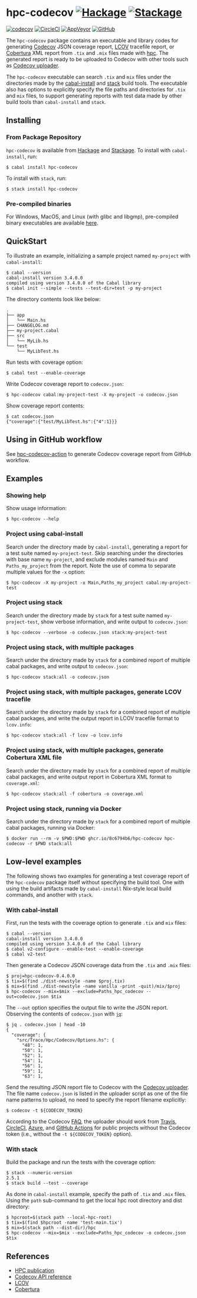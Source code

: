 # hpc-codecov [![Hackage](https://img.shields.io/hackage/v/hpc-codecov)](https://hackage.haskell.org/package/hpc-codecov) [![Stackage](https://www.stackage.org/package/hpc-codecov/badge/lts)](https://www.stackage.org/lts/package/hpc-codecov)

[![codecov](https://codecov.io/gh/8c6794b6/hpc-codecov/branch/master/graph/badge.svg)](https://codecov.io/gh/8c6794b6/hpc-codecov)
[![CircleCI](https://img.shields.io/circleci/build/gh/8c6794b6/hpc-codecov/master?logo=circleci)](https://circleci.com/gh/8c6794b6/hpc-codecov)
[![AppVeyor](https://ci.appveyor.com/api/projects/status/dijqtsoqgc26oghj?svg=true)](https://ci.appveyor.com/project/8c6794b6/hpc-codecov)
[![GitHub](https://img.shields.io/github/actions/workflow/status/8c6794b6/hpc-codecov/ci.yml?branch=master&logo=github)](https://github.com/8c6794b6/hpc-codecov/actions/workflows/ci.yml)

The ``hpc-codecov`` package contains an executable and library codes
for generating [Codecov](https://codecov.io) JSON coverage report,
[LCOV](https://github.com/linux-test-project/lcov) tracefile report,
or [Cobertura](https://cobertura.github.io/cobertura/) XML report from
``.tix`` and ``.mix`` files made with
[hpc](https://hackage.haskell.org/package/hpc). The generated report
is ready to be uploaded to Codecov with other tools such as [Codecov
uploader](https://docs.codecov.com/docs/codecov-uploader).

The ``hpc-codecov`` executable can search ``.tix`` and ``mix`` files
under the directories made by the
[cabal-install](http://hackage.haskell.org/package/cabal-install) and
[stack](https://docs.haskellstack.org/en/stable/README/) build tools.
The executable also has options to explicitly specify the file paths
and directories for ``.tix`` and ``mix`` files, to support generating
reports with test data made by other build tools than
``cabal-install`` and ``stack``.


Installing
----------

### From Package Repository

``hpc-codecov`` is available from
[Hackage](https://hackage.haskell.org/package/hpc-codecov) and
[Stackage](https://www.stackage.org/lts/package/hpc-codecov).  To
install with ``cabal-install``, run:

```console
$ cabal install hpc-codecov
```

To install with ``stack``, run:

```console
$ stack install hpc-codecov
```

### Pre-compiled binaries

For Windows, MacOS, and Linux (with glibc and libgmp), pre-compiled
binary executables are available
[here](https://github.com/8c6794b6/hpc-codecov/releases/latest).


QuickStart
----------

To illustrate an example, initializing a sample project named
``my-project`` with ``cabal-install``:

```console
$ cabal --version
cabal-install version 3.4.0.0
compiled using version 3.4.0.0 of the Cabal library
$ cabal init --simple --tests --test-dir=test -p my-project
```

The directory contents look like below:

```console
.
├── app
│   └── Main.hs
├── CHANGELOG.md
├── my-project.cabal
├── src
│   └── MyLib.hs
└── test
    └── MyLibTest.hs
```

Run tests with coverage option:

```console
$ cabal test --enable-coverage
```

Write Codecov coverage report to ``codecov.json``:

```console
$ hpc-codecov cabal:my-project-test -X my-project -o codecov.json
```

Show coverage report contents:

```console
$ cat codecov.json
{"coverage":{"test/MyLibTest.hs":{"4":1}}}
```


Using in GitHub workflow
------------------------

See
[hpc-codecov-action](https://github.com/8c6794b6/hpc-codecov-action)
to generate Codecov coverage report from GitHub workflow.


Examples
--------

### Showing help

Show usage information:

```console
$ hpc-codecov --help
```

### Project using cabal-install

Search under the directory made by ``cabal-install``, generating a report
for a test suite named ``my-project-test``. Skip searching under the
directories with base name ``my-project``, and exclude modules named
``Main`` and ``Paths_my_project`` from the report. Note the use of
comma to separate multiple values for the ``-x`` option:

```console
$ hpc-codecov -X my-project -x Main,Paths_my_project cabal:my-project-test
```

### Project using stack

Search under the directory made by ``stack`` for a test suite named
``my-project-test``, show verbose information, and write output to
``codecov.json``:

```console
$ hpc-codecov --verbose -o codecov.json stack:my-project-test
```

### Project using stack, with multiple packages

Search under the directory made by ``stack`` for a combined report of
multiple cabal packages, and write output to ``codecov.json``:

```consle
$ hpc-codecov stack:all -o codecov.json
```

### Project using stack, with multiple packages, generate LCOV tracefile

Search under the directory made by ``stack`` for a combined report of
multiple cabal packages, and write the output report in LCOV tracefile
format to ``lcov.info``:

```consle
$ hpc-codecov stack:all -f lcov -o lcov.info
```

### Project using stack, with multiple packages, generate Cobertura XML file

Search under the directory made by ``stack`` for a combined report of
multiple cabal packages, and write output report in Cobertura XML
format to ``coverage.xml``:

```consle
$ hpc-codecov stack:all -f cobertura -o coverage.xml
```

### Project using stack, running via Docker

Search under the directory made by ``stack`` for a combined report of
multiple cabal packages, running via Docker:

```
$ docker run --rm -v $PWD:$PWD ghcr.io/8c6794b6/hpc-codecov hpc-codecov -r $PWD stack:all
```

Low-level examples
------------------

The following shows two examples for generating a test coverage report
of the ``hpc-codecov`` package itself without specifying the build
tool. One with using the build artifacts made by ``cabal-install``
Nix-style local build commands, and another with ``stack``.

### With cabal-install

First, run the tests with the coverage option to generate ``.tix`` and
``mix`` files:

```console
$ cabal --version
cabal-install version 3.4.0.0
compiled using version 3.4.0.0 of the Cabal library
$ cabal v2-configure --enable-test --enable-coverage
$ cabal v2-test
```

Then generate a Codecov JSON coverage data from the ``.tix`` and
``.mix`` files:

```console
$ proj=hpc-codecov-0.4.0.0
$ tix=$(find ./dist-newstyle -name $proj.tix)
$ mix=$(find ./dist-newstyle -name vanilla -print -quit)/mix/$proj
$ hpc-codecov --mix=$mix --exclude=Paths_hpc_codecov --out=codecov.json $tix
```

The ``--out`` option specifies the output file to write the JSON
report. Observing the contents of ``codecov.json`` with
[``jq``](https://stedolan.github.io/jq/):

```console
$ jq . codecov.json | head -10
{
  "coverage": {
    "src/Trace/Hpc/Codecov/Options.hs": {
      "48": 1,
      "50": 1,
      "52": 1,
      "54": 1,
      "56": 1,
      "59": 1,
      "63": 1,
```

Send the resulting JSON report file to Codecov with the [Codecov
uploader](https://github.com/codecov/uploader). The file name
``codecov.json`` is listed in the uploader script as one of the file
name patterns to upload, no need to specify the report filename
explicitly:

```console
$ codecov -t ${CODECOV_TOKEN}
```

According to the Codecov
[FAQ](https://docs.codecov.io/docs/frequently-asked-questions), the
uploader should work from [Travis](https://travis-ci.com/),
[CircleCI](https://circleci.com/),
[Azure](https://azure.microsoft.com/en-us/services/devops/pipelines),
and [GitHub Actions](https://github.com/features/actions) for public
projects without the Codecov token (i.e., without the `-t
${CODECOV_TOKEN}` option).


### With stack

Build the package and run the tests with the coverage option:

```console
$ stack --numeric-version
2.5.1
$ stack build --test --coverage
```

As done in ``cabal-install`` example, specify the path of ``.tix`` and
``.mix`` files. Using the ``path`` sub-command to get the local hpc root
directory and dist directory:

```console
$ hpcroot=$(stack path --local-hpc-root)
$ tix=$(find $hpcroot -name 'test-main.tix')
$ mix=$(stack path --dist-dir)/hpc
$ hpc-codecov --mix=$mix --exclude=Paths_hpc_codecov -o codecov.json $tix
```


References
----------

- [HPC publication](http://ittc.ku.edu/~andygill/papers/Hpc07.pdf)
- [Codecov API reference](https://docs.codecov.io/reference)
- [LCOV](https://github.com/linux-test-project/lcov)
- [Cobertura](https://cobertura.github.io/cobertura/)
